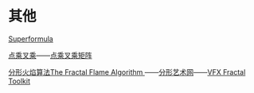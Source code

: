 # 其他

[Superformula](https://forums.odforce.net/topic/26769-superformula-3d/?tab=comments#comment-154533)

[点乘叉乘](https://www.bilibili.com/video/BV1C64y1U7sk)——[点乘叉乘矩阵](https://www.bilibili.com/video/BV1tv411J7SP)

[分形火焰算法The Fractal Flame Algorithm ](https://www.yuque.com/molychin/wsnqvs/csg5nb)——[分形艺术网](http://www.fxysw.com/)——[VFX Fractal Toolkit](https://github.com/jtomori/vft)
